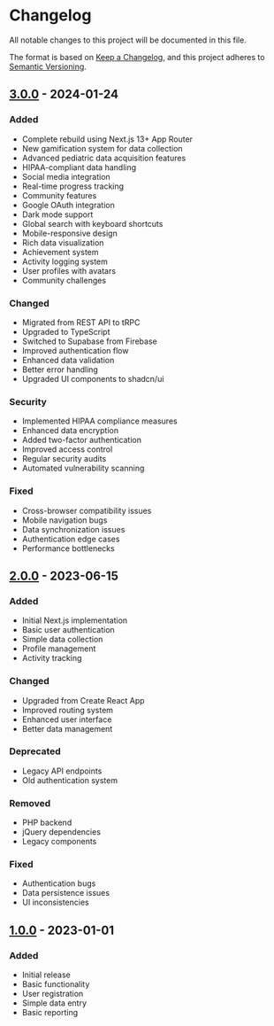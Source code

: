 # Changelog

All notable changes to this project will be documented in this file.

The format is based on [Keep a Changelog](https://keepachangelog.com/en/1.0.0/),
and this project adheres to [Semantic Versioning](https://semver.org/spec/v2.0.0.html).

## [3.0.0] - 2024-01-24

### Added
- Complete rebuild using Next.js 13+ App Router
- New gamification system for data collection
- Advanced pediatric data acquisition features
- HIPAA-compliant data handling
- Social media integration
- Real-time progress tracking
- Community features
- Google OAuth integration
- Dark mode support
- Global search with keyboard shortcuts
- Mobile-responsive design
- Rich data visualization
- Achievement system
- Activity logging system
- User profiles with avatars
- Community challenges

### Changed
- Migrated from REST API to tRPC
- Upgraded to TypeScript
- Switched to Supabase from Firebase
- Improved authentication flow
- Enhanced data validation
- Better error handling
- Upgraded UI components to shadcn/ui

### Security
- Implemented HIPAA compliance measures
- Enhanced data encryption
- Added two-factor authentication
- Improved access control
- Regular security audits
- Automated vulnerability scanning

### Fixed
- Cross-browser compatibility issues
- Mobile navigation bugs
- Data synchronization issues
- Authentication edge cases
- Performance bottlenecks

## [2.0.0] - 2023-06-15

### Added
- Initial Next.js implementation
- Basic user authentication
- Simple data collection
- Profile management
- Activity tracking

### Changed
- Upgraded from Create React App
- Improved routing system
- Enhanced user interface
- Better data management

### Deprecated
- Legacy API endpoints
- Old authentication system

### Removed
- PHP backend
- jQuery dependencies
- Legacy components

### Fixed
- Authentication bugs
- Data persistence issues
- UI inconsistencies

## [1.0.0] - 2023-01-01

### Added
- Initial release
- Basic functionality
- User registration
- Simple data entry
- Basic reporting

[3.0.0]: https://github.com/yourusername/moms-kidz-v3/compare/v2.0.0...v3.0.0
[2.0.0]: https://github.com/yourusername/moms-kidz-v3/compare/v1.0.0...v2.0.0
[1.0.0]: https://github.com/yourusername/moms-kidz-v3/releases/tag/v1.0.0